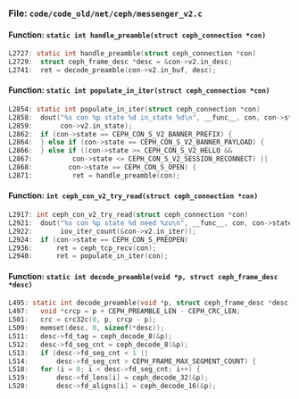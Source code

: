 ### File: `code/code_old/net/ceph/messenger_v2.c`

#### Function: `static int handle_preamble(struct ceph_connection *con)`

```c
L2727: static int handle_preamble(struct ceph_connection *con)
L2729: 	struct ceph_frame_desc *desc = &con->v2.in_desc;
L2741: 	ret = decode_preamble(con->v2.in_buf, desc);
```

#### Function: `static int populate_in_iter(struct ceph_connection *con)`

```c
L2854: static int populate_in_iter(struct ceph_connection *con)
L2858: 	dout("%s con %p state %d in_state %d\n", __func__, con, con->state,
L2859: 	     con->v2.in_state);
L2862: 	if (con->state == CEPH_CON_S_V2_BANNER_PREFIX) {
L2864: 	} else if (con->state == CEPH_CON_S_V2_BANNER_PAYLOAD) {
L2866: 	} else if ((con->state >= CEPH_CON_S_V2_HELLO &&
L2867: 		    con->state <= CEPH_CON_S_V2_SESSION_RECONNECT) ||
L2868: 		   con->state == CEPH_CON_S_OPEN) {
L2871: 			ret = handle_preamble(con);
```

#### Function: `int ceph_con_v2_try_read(struct ceph_connection *con)`

```c
L2917: int ceph_con_v2_try_read(struct ceph_connection *con)
L2921: 	dout("%s con %p state %d need %zu\n", __func__, con, con->state,
L2922: 	     iov_iter_count(&con->v2.in_iter));
L2924: 	if (con->state == CEPH_CON_S_PREOPEN)
L2936: 		ret = ceph_tcp_recv(con);
L2940: 		ret = populate_in_iter(con);
```

#### Function: `static int decode_preamble(void *p, struct ceph_frame_desc *desc)`

```c
L495: static int decode_preamble(void *p, struct ceph_frame_desc *desc)
L497: 	void *crcp = p + CEPH_PREAMBLE_LEN - CEPH_CRC_LEN;
L501: 	crc = crc32c(0, p, crcp - p);
L509: 	memset(desc, 0, sizeof(*desc));
L511: 	desc->fd_tag = ceph_decode_8(&p);
L512: 	desc->fd_seg_cnt = ceph_decode_8(&p);
L513: 	if (desc->fd_seg_cnt < 1 ||
L514: 	    desc->fd_seg_cnt > CEPH_FRAME_MAX_SEGMENT_COUNT) {
L518: 	for (i = 0; i < desc->fd_seg_cnt; i++) {
L519: 		desc->fd_lens[i] = ceph_decode_32(&p);
L520: 		desc->fd_aligns[i] = ceph_decode_16(&p);
```

